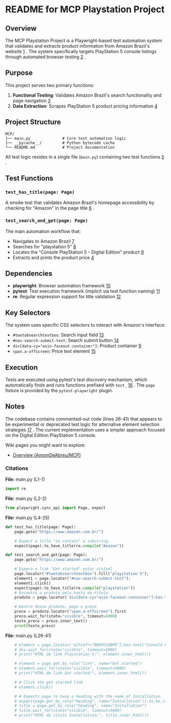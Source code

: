 # README for MCP Playstation Project

## Overview

The MCP Playstation Project is a Playwright-based test automation system that validates and extracts product information from Amazon Brazil's website [1](#0-0) . The system specifically targets PlayStation 5 console listings through automated browser testing [2](#0-1) .

## Purpose

This project serves two primary functions:
1. **Functional Testing**: Validates Amazon Brazil's search functionality and page navigation [3](#0-2) 
2. **Data Extraction**: Scrapes PlayStation 5 product pricing information [4](#0-3) 

## Project Structure

```
MCP/
├── main.py              # Core test automation logic
├── __pycache__/         # Python bytecode cache
└── README.md            # Project documentation
```

All test logic resides in a single file (`main.py`) containing two test functions [5](#0-4) .

## Test Functions

### `test_has_title(page: Page)`
A smoke test that validates Amazon Brazil's homepage accessibility by checking for "Amazon" in the page title [6](#0-5) .

### `test_search_and_get(page: Page)`
The main automation workflow that:
- Navigates to Amazon Brazil [7](#0-6) 
- Searches for "playstation 5" [8](#0-7) 
- Locates the "Console PlayStation 5 - Digital Edition" product [9](#0-8) 
- Extracts and prints the product price [4](#0-3) 

## Dependencies

- **playwright**: Browser automation framework [10](#0-9) 
- **pytest**: Test execution framework (implicit via test function naming) [11](#0-10) 
- **re**: Regular expression support for title validation [12](#0-11) 

## Key Selectors

The system uses specific CSS selectors to interact with Amazon's interface:
- `#twotabsearchtextbox`: Search input field [13](#0-12) 
- `#nav-search-submit-text`: Search submit button [14](#0-13) 
- `div[data-cy="asin-faceout-container"]`: Product container [9](#0-8) 
- `span.a-offscreen`: Price text element [15](#0-14) 

## Execution

Tests are executed using pytest's test discovery mechanism, which automatically finds and runs functions prefixed with `test_` [16](#0-15) . The `page` fixture is provided by the `pytest-playwright` plugin<cite />.

## Notes

The codebase contains commented-out code (lines 26-41) that appears to be experimental or deprecated test logic for alternative element selection strategies [17](#0-16) . The current implementation uses a simpler approach focused on the Digital Edition PlayStation 5 console<cite />.

Wiki pages you might want to explore:
- [Overview (AmomDeAbreu/MCP)](/wiki/AmomDeAbreu/MCP#1)

### Citations

**File:** main.py (L1-1)
```python
import re
```

**File:** main.py (L2-2)
```python
from playwright.sync_api import Page, expect
```

**File:** main.py (L4-25)
```python
def test_has_title(page: Page):
    page.goto("https://www.amazon.com.br/")

    # Expect a title "to contain" a substring.
    expect(page).to_have_title(re.compile("Amazon"))

def test_search_and_get(page: Page):
    page.goto("https://www.amazon.com.br/")

    # Espera o link "Get started" estar visível
    page.locator("#twotabsearchtextbox").fill("playstation 5");
    element1 = page.locator("#nav-search-submit-text");
    element1.click()
    expect(page).to_have_title(re.compile("playstation"))
    # Encontra o produto pelo texto do título
    produto = page.locator('div[data-cy="asin-faceout-container"]:has-text("Console PlayStation 5 - Digital Edition")').first

    # Dentro desse produto, pega o preço
    preco = produto.locator("span.a-offscreen").first
    preco.wait_for(state="visible", timeout=5000)
    texto_preco = preco.inner_text()
    print(texto_preco)
```

**File:** main.py (L26-41)
```python
    # element = page.locator('a[href*="B09FGCKBPK"]:has-text("Console PlayStation 5 - Digital Edition")')
    # div.wait_for(state="visible", timeout=5000)
    # print("HTML do link Playstation 5:", element.inner_html())

    # element = page.get_by_role("link", name="Get started")
    # element.wait_for(state="visible", timeout=5000)
    # print("HTML do link Get started:", element.inner_html())

    # # Click the get started link.
    # element.click()

    # # Expects page to have a heading with the name of Installation.
    # expect(page.get_by_role("heading", name="Installation")).to_be_visible()
    # title = page.get_by_role("heading", name="Installation")
    # title.wait_for(state="visible", timeout=5000)
    # print("HTML do título Installation:", title.inner_html())
```
